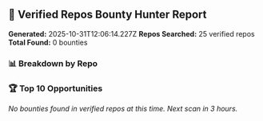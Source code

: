 ## 🎯 Verified Repos Bounty Hunter Report

**Generated:** 2025-10-31T12:06:14.227Z
**Repos Searched:** 25 verified repos
**Total Found:** 0 bounties

### 📊 Breakdown by Repo


### 🏆 Top 10 Opportunities

*No bounties found in verified repos at this time. Next scan in 3 hours.*

